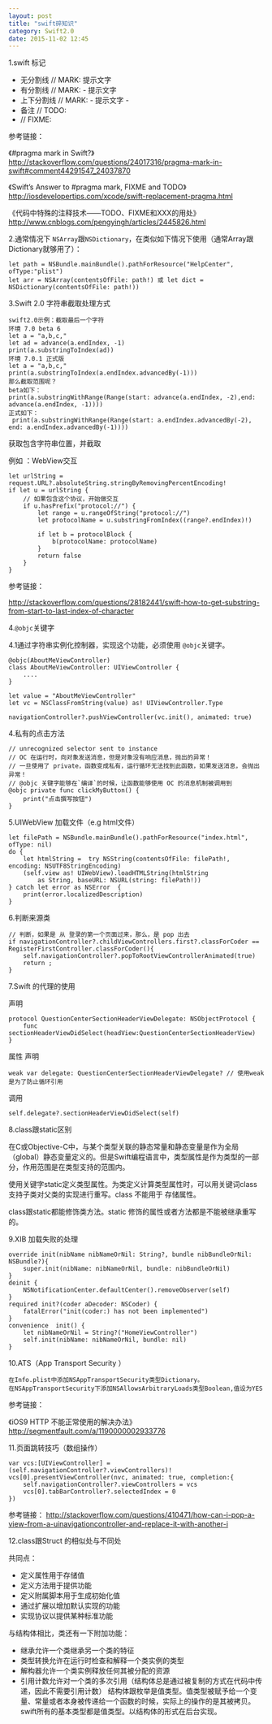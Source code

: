 ```yaml
---
layout: post
title: "swift碎知识"
category: Swift2.0
date: 2015-11-02 12:45
---
```

1.swift 标记

* 无分割线 // MARK: 提示文字
* 有分割线 // MARK: - 提示文字 
* 上下分割线 // MARK: - 提示文字 -
* 备注 // TODO:
*  // FIXME: 

参考链接：

《#pragma mark in Swift?》<http://stackoverflow.com/questions/24017316/pragma-mark-in-swift#comment44291547_24037870>

《Swift’s Answer to #pragma mark, FIXME and TODO》<http://iosdevelopertips.com/xcode/swift-replacement-pragma.html>

《代码中特殊的注释技术——TODO、FIXME和XXX的用处》 <http://www.cnblogs.com/pengyingh/articles/2445826.html>

2.通常情况下 `NSArray`跟`NSDictionary`，在类似如下情况下使用（通常Array跟Dictionary就够用了）：

```
let path = NSBundle.mainBundle().pathForResource("HelpCenter", ofType:"plist")
let arr = NSArray(contentsOfFile: path!) 或 let dict = NSDictionary(contentsOfFile: path!))
```

3.Swift 2.0 字符串截取处理方式

```
swift2.0示例：截取最后一个字符
环境 7.0 beta 6
let a = "a,b,c,"
let ad = advance(a.endIndex, -1)
print(a.substringToIndex(ad))
环境 7.0.1 正式版
let a = "a,b,c,"
print(a.substringToIndex(a.endIndex.advancedBy(-1)))
那么截取范围呢？
beta如下：
print(a.substringWithRange(Range(start: advance(a.endIndex, -2),end: advance(a.endIndex, -1))))
正式如下：
 print(a.substringWithRange(Range(start: a.endIndex.advancedBy(-2), end: a.endIndex.advancedBy(-1))))
 ```
 
获取包含字符串位置，并截取

例如 ：WebView交互

```
let urlString = request.URL?.absoluteString.stringByRemovingPercentEncoding!
if let u = urlString {
    // 如果包含这个协议，开始做交互
    if u.hasPrefix("protocol://") {
        let range = u.rangeOfString("protocol://")
        let protocolName = u.substringFromIndex((range?.endIndex)!)
        
        if let b = protocolBlock {
            b(protocolName: protocolName)
        }
        return false
    }
}

```

参考链接：

http://stackoverflow.com/questions/28182441/swift-how-to-get-substring-from-start-to-last-index-of-character

4.`@objc`关键字

4.1通过字符串实例化控制器，实现这个功能，必须使用 `@objc`关键字。


```
@objc(AboutMeViewController) 
class AboutMeViewController: UIViewController {
	....
}
```

```
let value = "AboutMeViewController"
let vc = NSClassFromString(value) as! UIViewController.Type
                    
navigationController?.pushViewController(vc.init(), animated: true)
```

4.私有的点击方法

```
// unrecognized selector sent to instance
// OC 在运行时，向对象发送消息，但是对象没有响应消息，抛出的异常！
// 一旦使用了 private，函数变成私有，运行循环无法找到此函数，如果发送消息，会抛出异常！
// @objc 关键字能够在`编译`的时候，让函数能够使用 OC 的消息机制被调用到
@objc private func clickMyButton() {
    print("点击撰写按钮")
}
```

5.UIWebView 加载文件（e.g html文件）


```
let filePath = NSBundle.mainBundle().pathForResource("index.html", ofType: nil)
do {
    let htmlString =  try NSString(contentsOfFile: filePath!, encoding: NSUTF8StringEncoding)
    (self.view as! UIWebView).loadHTMLString(htmlString
        as String, baseURL: NSURL(string: filePath!))
} catch let error as NSError  {
    print(error.localizedDescription)
}
```
6.判断来源类

```
// 判断，如果是 从 登录的第一个页面过来，那么，是 pop 出去
if navigationController?.childViewControllers.first?.classForCoder == RegisterFirstController.classForCoder(){
    self.navigationController?.popToRootViewControllerAnimated(true)
    return ;
}
```
7.Swift 的代理的使用

声明
```
protocol QuestionCenterSectionHeaderViewDelegate: NSObjectProtocol {
    func sectionHeaderViewDidSelect(headView:QuestionCenterSectionHeaderView)
}
```

属性 声明

```
weak var delegate: QuestionCenterSectionHeaderViewDelegate? // 使用weak是为了防止循环引用

```

调用

```
self.delegate?.sectionHeaderViewDidSelect(self)
```

8.class跟static区别

在C或Objective-C中，与某个类型关联的静态常量和静态变量是作为全局（global）静态变量定义的。但是Swift编程语言中，类型属性是作为类型的一部分，作用范围是在类型支持的范围内。

使用关键字static定义类型属性。为类定义计算类型属性时，可以用关键词class 支持子类对父类的实现进行重写。class 不能用于 存储属性。

class跟static都能修饰类方法。static 修饰的属性或者方法都是不能被继承重写的。

9.XIB 加载失败的处理

```
override init(nibName nibNameOrNil: String?, bundle nibBundleOrNil: NSBundle?){
    super.init(nibName: nibNameOrNil, bundle: nibBundleOrNil)
}
deinit {
    NSNotificationCenter.defaultCenter().removeObserver(self)
}
required init?(coder aDecoder: NSCoder) {
    fatalError("init(coder:) has not been implemented")
}
convenience  init() {
    let nibNameOrNil = String?("HomeViewController")
    self.init(nibName: nibNameOrNil, bundle: nil)
}
```

10.ATS（App Transport Security ）

```
在Info.plist中添加NSAppTransportSecurity类型Dictionary。
在NSAppTransportSecurity下添加NSAllowsArbitraryLoads类型Boolean,值设为YES
```

参考链接：

《iOS9 HTTP 不能正常使用的解决办法》 <http://segmentfault.com/a/1190000002933776>

11.页面跳转技巧（数组操作）

```
var vcs:[UIViewController] = (self.navigationController?.viewControllers)!
vcs[0].presentViewController(nvc, animated: true, completion:{
    self.navigationController?.viewControllers = vcs
    vcs[0].tabBarController?.selectedIndex = 0
})
```
参考链接：
<http://stackoverflow.com/questions/410471/how-can-i-pop-a-view-from-a-uinavigationcontroller-and-replace-it-with-another-i>

12.class跟Struct 的相似处与不同处



共同点：

* 定义属性用于存储值
* 定义方法用于提供功能
* 定义附属脚本用于生成初始化值
* 通过扩展以增加默认实现的功能
* 实现协议以提供某种标准功能

与结构体相比，类还有一下附加功能：

* 继承允许一个类继承另一个类的特征
* 类型转换允许在运行时检查和解释一个类实例的类型
* 解构器允许一个类实例释放任何其被分配的资源
* 引用计数允许对一个类的多次引用（结构体总是通过被复制的方式在代码中传递，因此不需要引用计数）
结构体跟枚举是值类型。值类型被赋予给一个变量、常量或者本身被传递给一个函数的时候，实际上的操作的是其被拷贝。swift所有的基本类型都是值类型。以结构体的形式在后台实现。


